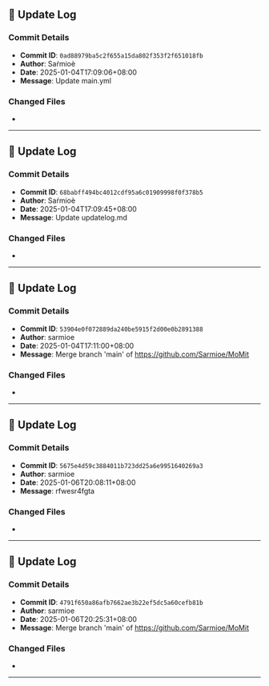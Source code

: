 ## 📝 Update Log

### Commit Details
- **Commit ID**: `0ad88979ba5c2f655a15da802f353f2f651018fb`
- **Author**: Saŕmioè
- **Date**: 2025-01-04T17:09:06+08:00
- **Message**: Update main.yml

### Changed Files

- 

---
## 📝 Update Log

### Commit Details
- **Commit ID**: `68babff494bc4012cdf95a6c01909998f0f378b5`
- **Author**: Saŕmioè
- **Date**: 2025-01-04T17:09:45+08:00
- **Message**: Update updatelog.md

### Changed Files

- 

---
## 📝 Update Log

### Commit Details
- **Commit ID**: `53904e0f072889da240be5915f2d00e0b2891388`
- **Author**: sarmioe
- **Date**: 2025-01-04T17:11:00+08:00
- **Message**: Merge branch 'main' of https://github.com/Sarmioe/MoMit

### Changed Files

- 

---
## 📝 Update Log

### Commit Details
- **Commit ID**: `5675e4d59c3884011b723dd25a6e9951640269a3`
- **Author**: sarmioe
- **Date**: 2025-01-06T20:08:11+08:00
- **Message**: rfwesr4fgta

### Changed Files

- 

---
## 📝 Update Log

### Commit Details
- **Commit ID**: `4791f650a86afb7662ae3b22ef5dc5a60cefb81b`
- **Author**: sarmioe
- **Date**: 2025-01-06T20:25:31+08:00
- **Message**: Merge branch 'main' of https://github.com/Sarmioe/MoMit

### Changed Files

- 

---
